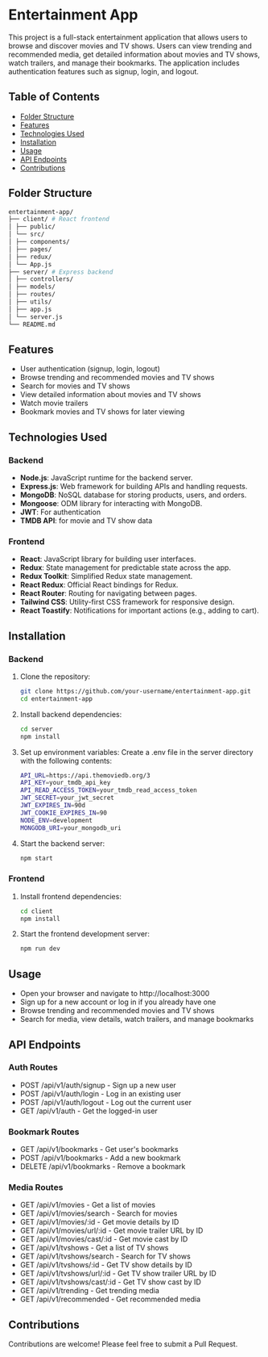 # Entertainment App

This project is a full-stack entertainment application that allows users to browse and discover movies and TV shows. Users can view trending and recommended media, get detailed information about movies and TV shows, watch trailers, and manage their bookmarks. The application includes authentication features such as signup, login, and logout.



## Table of Contents

- [Folder Structure](#folder-structure)
- [Features](#features)
- [Technologies Used](#technologies-used)
- [Installation](#installation)
- [Usage](#usage)
- [API Endpoints](#api-endpoints)
- [Contributions](#contributions)



## Folder Structure

```bash
entertainment-app/
├── client/ # React frontend
│ ├── public/
│ └── src/
│ ├── components/
│ ├── pages/
│ ├── redux/
│ └── App.js
├── server/ # Express backend
│ ├── controllers/
│ ├── models/
│ ├── routes/
│ ├── utils/
│ ├── app.js
│ └── server.js
└── README.md
```



## Features

- User authentication (signup, login, logout)
- Browse trending and recommended movies and TV shows
- Search for movies and TV shows
- View detailed information about movies and TV shows
- Watch movie trailers
- Bookmark movies and TV shows for later viewing


## Technologies Used

### Backend

- **Node.js**: JavaScript runtime for the backend server.
- **Express.js**: Web framework for building APIs and handling requests.
- **MongoDB**: NoSQL database for storing products, users, and orders.
- **Mongoose**: ODM library for interacting with MongoDB.
- **JWT**: For authentication
- **TMDB API**: for movie and TV show data


### Frontend

- **React**: JavaScript library for building user interfaces.
- **Redux**: State management for predictable state across the app.
- **Redux Toolkit**: Simplified Redux state management.
- **React Redux**: Official React bindings for Redux.
- **React Router**: Routing for navigating between pages.
- **Tailwind CSS**: Utility-first CSS framework for responsive design.
- **React Toastify**: Notifications for important actions (e.g., adding to cart).



## Installation

### Backend

1. Clone the repository:

   ```bash
   git clone https://github.com/your-username/entertainment-app.git
   cd entertainment-app
   ```

2. Install backend dependencies:

   ```bash
   cd server
   npm install
   ```

3. Set up environment variables: Create a .env file in the server directory with the following contents:

   ```bash
   API_URL=https://api.themoviedb.org/3
   API_KEY=your_tmdb_api_key
   API_READ_ACCESS_TOKEN=your_tmdb_read_access_token
   JWT_SECRET=your_jwt_secret
   JWT_EXPIRES_IN=90d
   JWT_COOKIE_EXPIRES_IN=90
   NODE_ENV=development
   MONGODB_URI=your_mongodb_uri
   ```

4. Start the backend server:
   ```bash
   npm start
   ```


### Frontend

1. Install frontend dependencies:

   ```bash
   cd client
   npm install
   ```

2. Start the frontend development server:
   ```bash
   npm run dev
   ```



## Usage

- Open your browser and navigate to http://localhost:3000
- Sign up for a new account or log in if you already have one
- Browse trending and recommended movies and TV shows
- Search for media, view details, watch trailers, and manage bookmarks



## API Endpoints

### Auth Routes

- POST /api/v1/auth/signup - Sign up a new user
- POST /api/v1/auth/login - Log in an existing user
- POST /api/v1/auth/logout - Log out the current user
- GET /api/v1/auth - Get the logged-in user


### Bookmark Routes

- GET /api/v1/bookmarks - Get user's bookmarks
- POST /api/v1/bookmarks - Add a new bookmark
- DELETE /api/v1/bookmarks - Remove a bookmark


### Media Routes

- GET /api/v1/movies - Get a list of movies
- GET /api/v1/movies/search - Search for movies
- GET /api/v1/movies/:id - Get movie details by ID
- GET /api/v1/movies/url/:id - Get movie trailer URL by ID
- GET /api/v1/movies/cast/:id - Get movie cast by ID
- GET /api/v1/tvshows - Get a list of TV shows
- GET /api/v1/tvshows/search - Search for TV shows
- GET /api/v1/tvshows/:id - Get TV show details by ID
- GET /api/v1/tvshows/url/:id - Get TV show trailer URL by ID
- GET /api/v1/tvshows/cast/:id - Get TV show cast by ID
- GET /api/v1/trending - Get trending media
- GET /api/v1/recommended - Get recommended media



## Contributions

Contributions are welcome! Please feel free to submit a Pull Request.
